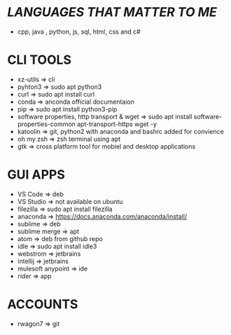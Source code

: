 # *LANGUAGES THAT MATTER TO ME*
-  cpp, java , python, js, sql, html, css and c#

# CLI TOOLS
- xz-utils => cli
- pyhton3 => sudo apt python3
- curl => sudo apt install curl
- conda => anconda official documentaion
- pip => sudo apt install python3-pip
- software properties, http transport & wget => sudo apt install software-properties-common apt-transport-https wget -y
- katoolin => git, python2 with anaconda and bashrc added for convience
- oh my zsh => zsh terminal using apt
- gtk => cross platform tool for mobiel and desktop applications
  
# GUI APPS
- VS Code => deb
- VS Studio => not available on ubuntu
- filezilla => sudo apt install filezilla
- anaconda => https://docs.anaconda.com/anaconda/install/
- sublime => deb
- sublime merge => apt
- atom => deb from github repo
- idle => sudo apt install idle3
- webstrom => jetbrains
- intellij => jetbrains
- mulesoft anypoint => ide
- rider => app
  
# ACCOUNTS
- rwagon7 => git
